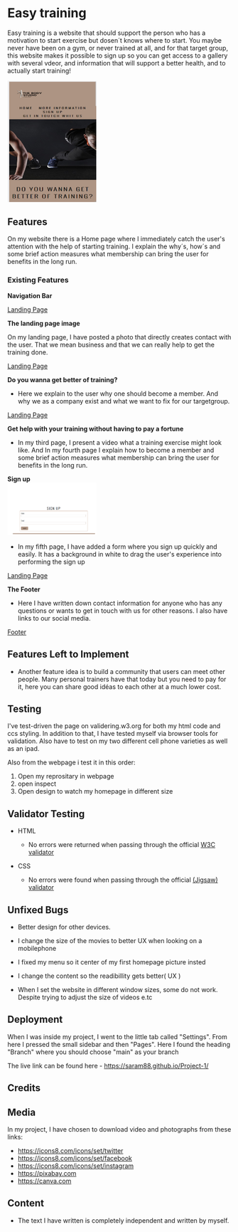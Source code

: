 # Easy training

Easy training is a website that should support the person who has a motivation to start exercise but dosen´t knows where to start. You maybe never have been on a gym, or never trained at all, and for that target group, this website makes it possible to sign up so you can get access to a gallery with several vdeor, and information that will support a better health, and to actually start training!

<img src="Start.png" width="200"/>

## Features 

On my website there is a Home page where I immediately catch the user's attention with the help of starting training. I explain the why´s, how´s and some brief action measures what membership can bring the user for benefits in the long run.

### Existing Features
__Navigation Bar__

[Landing Page](https://saram88.github.io/Project-1/)

__The landing page image__

On my landing page, I have posted a photo that directly creates contact with the user. That we mean business and that we can really help to get the training done.

[Landing Page](https://saram88.github.io/Project-1/)

__Do you wanna get better of training?__

- Here we explain to the user why one should become a member. And why we as a company exist and what we want to fix for our targetgroup.

[Landing Page](https://saram88.github.io/Project-1/#moreinformation)

__Get help with your training without having to pay a fortune__

- In my third page, I present a video what a training exercise might look like. And In my fourth page I explain how to become a member and some brief action measures what membership can bring the user for benefits in the long run.


__Sign up__   
<img src="sign up.png" width="200"/>

- In my fifth page, I have added a form where you sign up quickly and easily. It has a background in white to drag the user's experience into performing the sign up

[Landing Page](https://saram88.github.io/Project-1/#signup)


__The Footer__ 

- Here I have written down contact information for anyone who has any questions or wants to get in touch with us for other reasons. I also have links to our social media.


[Footer](https://saram88.github.io/Project-1/#signup)


## Features Left to Implement

- Another feature idea is to build a community that users can meet other people. Many personal trainers have that today but you need to pay for it, here you can share good idéas to each other at a much lower cost.


## Testing 

I've test-driven the page on validering.w3.org for both my html code and ccs styling. In addition to that, I have tested myself via browser tools for validation. Also have to test on my two different cell phone varieties as well as an ipad.

Also from the webpage i test it in this order:

1. Open my reprositary in webpage
2. open inspect 
3. Open design to watch my homepage in different size 


## Validator Testing 

- HTML
  - No errors were returned when passing through the official [W3C validator](https://validator.w3.org/nu/?doc=https%3A%2F%2Fsaram88.github.io%2FProject-1%2F)

- CSS
  - No errors were found when passing through the official [(Jigsaw) validator](https://jigsaw.w3.org/css-validator/validator?uri=https%3A%2F%2Fsaram88.github.io%2FProject-1%2F&profile=css3svg&usermedium=all&warning=1&vextwarning=&lang=sv)

## Unfixed Bugs

- Better design for other devices.

- I change the size of the movies to better UX when looking on a mobilephone 

- I fixed my menu so it center of my first homepage picture insted

- I change the content so the readibillity gets better( UX ) 

- When I set the website in different window sizes, some do not work. Despite trying to adjust the size of   videos e.tc


## Deployment

When I was inside my project, I went to the little tab called "Settings". From here I pressed the small sidebar and then "Pages". Here I found the heading "Branch" where you should choose "main" as your branch


The live link can be found here - https://saram88.github.io/Project-1/

## Credits 

## Media

In my project, I have chosen to download video and photographs from these links:

- https://icons8.com/icons/set/twitter
- https://icons8.com/icons/set/facebook 
- https://icons8.com/icons/set/instagram
- https://pixabay.com
- https://canva.com 

## Content 

- The text I have written is completely independent and written by myself.